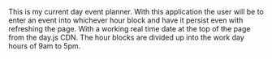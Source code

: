 This is my current day event planner. With this application the user will be to enter an event into whichever hour block and have it persist even with refreshing the page. With a working real time date at the top of the page from the day.js CDN. The hour blocks are divided up into the work day hours of 9am to 5pm.


